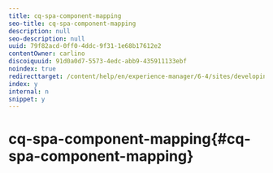 ```yaml
---
title: cq-spa-component-mapping
seo-title: cq-spa-component-mapping
description: null
seo-description: null
uuid: 79f82acd-0ff0-4ddc-9f31-1e68b17612e2
contentOwner: carlino
discoiquuid: 91d0a0d7-5573-4edc-abb9-435911133ebf
noindex: true
redirecttarget: /content/help/en/experience-manager/6-4/sites/developing/using/reference-materials
index: y
internal: n
snippet: y
---
```


# cq-spa-component-mapping{#cq-spa-component-mapping}

